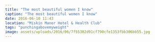 ```yaml
---
title: "The most beautiful women I know"
caption: "The most beautiful women I know"
date: 2016-06-10 11:43
location: "Miskin Manor Hotel & Health Club"
tags: "punchingabovemyweight"
image: assets/uploads/2016/06/7f55302d91cf790cfe1353fbb306bb55.jpg
---
```


